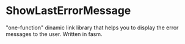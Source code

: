 ShowLastErrorMessage
====================

"one-function" dinamic link library that helps you to display the error messages to the user. Written in fasm.

